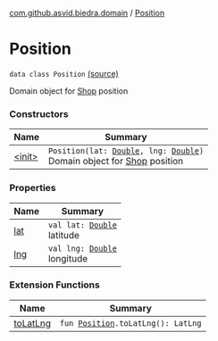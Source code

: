 [com.github.asvid.biedra.domain](../index.md) / [Position](./index.md)

# Position

`data class Position` [(source)](https://github.com/asvid/GdzieTaBiedra/tree/master/domain/src/main/java/com/github/asvid/biedra/domain/Position.kt#L9)

Domain object for [Shop](../-shop/index.md) position

### Constructors

| Name | Summary |
|---|---|
| [&lt;init&gt;](-init-.md) | `Position(lat: `[`Double`](https://kotlinlang.org/api/latest/jvm/stdlib/kotlin/-double/index.html)`, lng: `[`Double`](https://kotlinlang.org/api/latest/jvm/stdlib/kotlin/-double/index.html)`)`<br>Domain object for [Shop](../-shop/index.md) position |

### Properties

| Name | Summary |
|---|---|
| [lat](lat.md) | `val lat: `[`Double`](https://kotlinlang.org/api/latest/jvm/stdlib/kotlin/-double/index.html)<br>latitude |
| [lng](lng.md) | `val lng: `[`Double`](https://kotlinlang.org/api/latest/jvm/stdlib/kotlin/-double/index.html)<br>longitude |

### Extension Functions

| Name | Summary |
|---|---|
| [toLatLng](../../com.hedgehog.gdzietabiedra.utils/to-lat-lng.md) | `fun `[`Position`](./index.md)`.toLatLng(): LatLng` |
